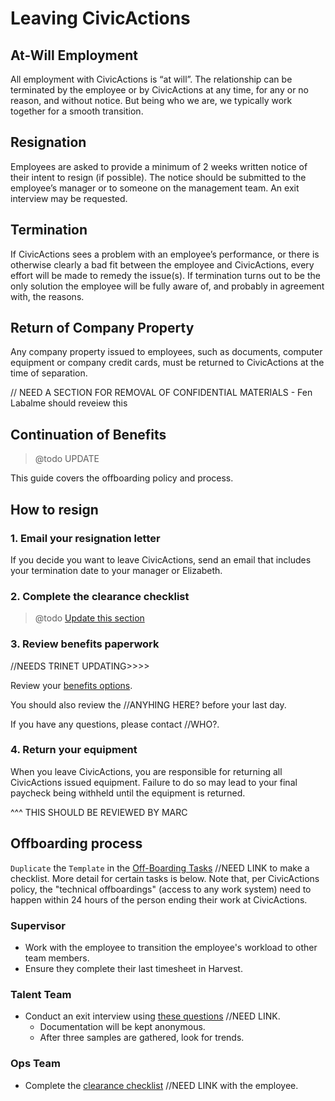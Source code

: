 # Leaving CivicActions

## <a name="at-will"></a>At-Will Employment
All employment with CivicActions is “at will”. The relationship can be terminated by the employee or by CivicActions at any time, for any or no reason, and without notice. But being who we are, we typically work together for a smooth transition.


## <a name="resig"></a>Resignation
Employees are asked to provide a minimum of 2 weeks written notice of their intent to resign (if possible). The notice should be submitted to the employee’s manager or to someone on the management team.  An exit interview may be requested.


## <a name="termin"></a>Termination
If CivicActions sees a problem with an employee’s performance, or there is otherwise clearly a bad fit between the employee and CivicActions, every effort will be made to remedy the issue(s). If termination turns out to be the only solution the employee will be fully aware of, and probably in agreement with, the reasons.


## <a name="company-property"></a>Return of Company Property
Any company property issued to employees, such as documents, computer equipment or company credit cards, must be returned to CivicActions at the time of separation.

// NEED A SECTION FOR REMOVAL OF CONFIDENTIAL MATERIALS - Fen Labalme should reveiew this


## <a name="continuation-benefit"></a>Continuation of Benefits

> @todo UPDATE


This guide covers the offboarding policy and process.

<!-- TODO: End CA:Handbook -->

## How to resign

### 1. Email your resignation letter

If you decide you want to leave CivicActions, send an email that includes your termination date to your manager or Elizabeth.

### 2. Complete the clearance checklist

> @todo [Update this section](https://trello.com/c/ypEd64x3/107-update-clearance-checklist-on-leaving-civicactions-md)

### 3. Review benefits paperwork

//NEEDS TRINET UPDATING>>>>

Review your [benefits options](https://docs.google.com/document/d/1fuPxdhSY4YCYQvTFhjmjtLpRK8_ophZnFA9hsK8zftA/edit).

You should also review the //ANYHING HERE? before your last day.

If you have any questions, please contact //WHO?.

### 4. Return your equipment

When you leave CivicActions, you are responsible for returning all CivicActions issued equipment. Failure to do so may lead to your final paycheck being withheld until the equipment is returned.

^^^ THIS SHOULD BE REVIEWED BY MARC

## Offboarding process

`Duplicate` the `Template` in the [Off-Boarding Tasks](  ) //NEED LINK to make a checklist. More detail for certain tasks is below. Note that, per CivicActions policy, the "technical offboardings" (access to any work system) need to happen within 24 hours of the person ending their work at CivicActions.

### Supervisor

- Work with the employee to transition the employee's workload to other team members.
- Ensure they complete their last timesheet in Harvest.

### Talent Team

- Conduct an exit interview using [these questions]() //NEED LINK.
  - Documentation will be kept anonymous.
  - After three samples are gathered, look for trends.

### Ops Team

- Complete the [clearance checklist]() //NEED LINK with the employee.
